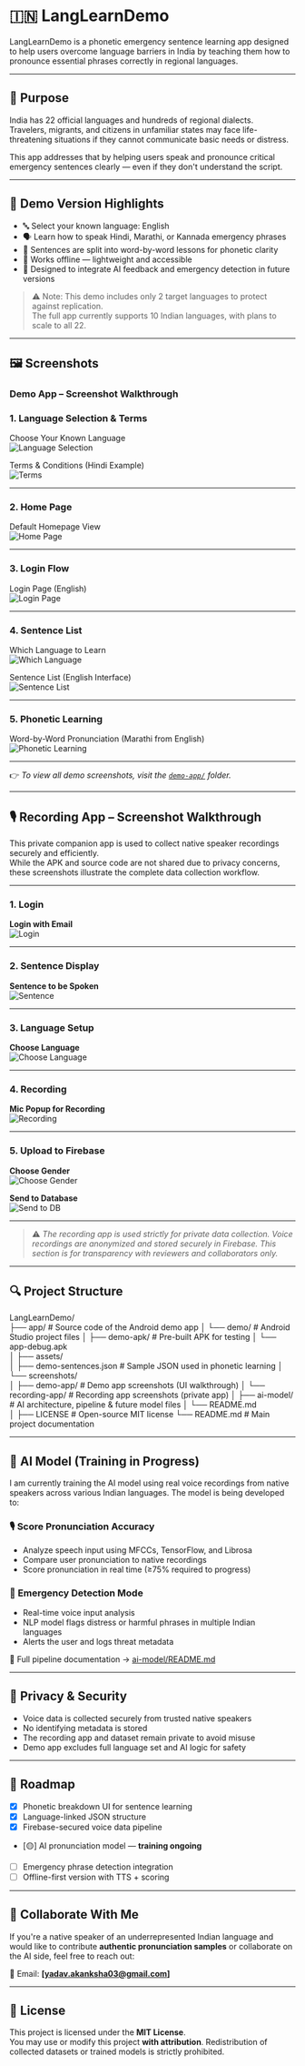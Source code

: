 # 🇮🇳 LangLearnDemo

LangLearnDemo is a phonetic emergency sentence learning app designed to help users overcome language barriers in India by teaching them how to pronounce essential phrases correctly in regional languages.

---

## 🧭 Purpose

India has 22 official languages and hundreds of regional dialects.  
Travelers, migrants, and citizens in unfamiliar states may face life-threatening situations if they cannot communicate basic needs or distress.

This app addresses that by helping users speak and pronounce critical emergency sentences clearly — even if they don't understand the script.

---

## 📱 Demo Version Highlights

- 🔤 Select your known language: English
- 🗣️ Learn how to speak Hindi, Marathi, or Kannada emergency phrases
- 🧩 Sentences are split into word-by-word lessons for phonetic clarity
- 📶 Works offline — lightweight and accessible
- 🎯 Designed to integrate AI feedback and emergency detection in future versions

> ⚠️ Note: This demo includes only 2 target languages to protect against replication.  
> The full app currently supports 10 Indian languages, with plans to scale to all 22.

---

## 🖼️ Screenshots

### Demo App – Screenshot Walkthrough

### 1. Language Selection & Terms

Choose Your Known Language  
![Language Selection](assets/screenshots/demo-app/language_selection_terms/language_select.jpg)

Terms & Conditions (Hindi Example)  
![Terms](assets/screenshots/demo-app/language_selection_terms/Terms_Condtions_hi.jpg)

---

### 2. Home Page

Default Homepage View  
![Home Page](assets/screenshots/demo-app/home_page/home_page_en.jpg)


---

### 3. Login Flow

Login Page (English)  
![Login Page](assets/screenshots/demo-app/login_otp_username/login_page_en.jpg)


---


### 4. Sentence List

Which Language to Learn  
![Which Language](assets/screenshots/demo-app/language_sentences/which_lang_to_learn_en.jpg)

Sentence List (English Interface)  
![Sentence List](assets/screenshots/demo-app/language_sentences/sentences_en.jpg)

---

### 5. Phonetic Learning

Word-by-Word Pronunciation (Marathi from English)  
![Phonetic Learning](assets/screenshots/demo-app/phonetic_learning/learning_marathi_from_english.jpg)

---

👉 *To view all demo screenshots, visit the [`demo-app/`](assets/screenshots/demo-app/) folder.*

---

## 🎙️ Recording App – Screenshot Walkthrough

This private companion app is used to collect native speaker recordings securely and efficiently.  
While the APK and source code are not shared due to privacy concerns, these screenshots illustrate the complete data collection workflow.

---

### 1. Login 

**Login with Email**  
![Login](assets/screenshots/recording-app/01_login.webp)

---

### 2. Sentence Display

**Sentence to be Spoken**  
![Sentence](assets/screenshots/recording-app/02_sentences.webp)

---

### 3. Language Setup

**Choose Language**  
![Choose Language](assets/screenshots/recording-app/03_choose_language.webp)

---
### 4. Recording

**Mic Popup for Recording**  
![Recording](assets/screenshots/recording-app/05_record.webp)

---

### 5. Upload to Firebase

**Choose Gender**  
![Choose Gender](assets/screenshots/recording-app/06_choose_gender.webp)

**Send to Database**  
![Send to DB](assets/screenshots/recording-app/07_send_to_db.webp)

---

> ⚠️ *The recording app is used strictly for private data collection. Voice recordings are anonymized and stored securely in Firebase. This section is for transparency with reviewers and collaborators only.*


---

## 🔍 Project Structure
LangLearnDemo/                  
├── app/                         # Source code of the Android demo app
│   └── demo/                    # Android Studio project files
│
├── demo-apk/                    # Pre-built APK for testing
│   └── app-debug.apk           
│
├── assets/                      
│   ├── demo-sentences.json      # Sample JSON used in phonetic learning
│   └── screenshots/             
│       ├── demo-app/            # Demo app screenshots (UI walkthrough)
│       └── recording-app/       # Recording app screenshots (private app)
│
├── ai-model/                    # AI architecture, pipeline & future model files
│   └── README.md               
│
├── LICENSE                      # Open-source MIT license
└── README.md                    # Main project documentation


---

## 🧠 AI Model (Training in Progress)

I am currently training the AI model using real voice recordings from native speakers across various Indian languages. The model is being developed to:

### 🎙️ Score Pronunciation Accuracy
- Analyze speech input using MFCCs, TensorFlow, and Librosa
- Compare user pronunciation to native recordings
- Score pronunciation in real time (≥75% required to progress)

### 🚨 Emergency Detection Mode
- Real-time voice input analysis
- NLP model flags distress or harmful phrases in multiple Indian languages
- Alerts the user and logs threat metadata

📂 Full pipeline documentation → [ai-model/README.md](./ai-model/README.md)

---

## 🔐 Privacy & Security

- Voice data is collected securely from trusted native speakers
- No identifying metadata is stored
- The recording app and dataset remain private to avoid misuse
- Demo app excludes full language set and AI logic for safety

---

## 📅 Roadmap

- [x] Phonetic breakdown UI for sentence learning
- [x] Language-linked JSON structure
- [x] Firebase-secured voice data pipeline
- [🟡] AI pronunciation model — **training ongoing**
- [ ] Emergency phrase detection integration
- [ ] Offline-first version with TTS + scoring

---

## 🤝 Collaborate With Me

If you're a native speaker of an underrepresented Indian language and would like to contribute **authentic pronunciation samples** or collaborate on the AI side, feel free to reach out:

📧 Email: **[yadav.akanksha03@gmail.com]**

---

## 📜 License

This project is licensed under the **MIT License**.  
You may use or modify this project **with attribution**. Redistribution of collected datasets or trained models is strictly prohibited.



